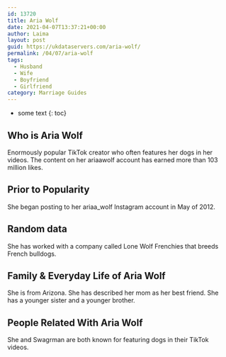```yaml
---
id: 13720
title: Aria Wolf
date: 2021-04-07T13:37:21+00:00
author: Laima
layout: post
guid: https://ukdataservers.com/aria-wolf/
permalink: /04/07/aria-wolf
tags:
  - Husband
  - Wife
  - Boyfriend
  - Girlfriend
category: Marriage Guides
---
```


* some text
{: toc}


## Who is Aria Wolf
                  
                  
                  
Enormously popular TikTok creator who often features her dogs in her videos. The content on her ariaawolf account has earned more than 103 million likes.
                  
              
            
              
            
                
                
                
## Prior to Popularity
                  
                  
                  
She began posting to her ariaa_wolf Instagram account in May of 2012.
                  
              
            
              
            
                
                
                
## Random data
                  
                  
                  
She has worked with a company called Lone Wolf Frenchies that breeds French bulldogs. 
                  
              
            
              
            
                
                
                
## Family & Everyday Life of Aria Wolf
                  
                  
                  
She is from Arizona. She has described her mom as her best friend. She has a younger sister and a younger brother.
                  
              
            
              
            
                
                
                
## People Related With Aria Wolf
                  
                  
                  
She and Swagrman are both known for featuring dogs in their TikTok videos.
                  
              
            
              
            
                
              
            
              
              
            
            
              
            
          
          
          